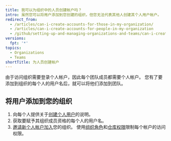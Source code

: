 ```yaml
---
title: 我可以为组织中的人员创建帐户吗？
intro: 虽然您可以将用户添加到您创建的组织，但您无法代表其他人创建其个人用户帐户。
redirect_from:
  - /articles/can-i-create-accounts-for-those-in-my-organization/
  - /articles/can-i-create-accounts-for-people-in-my-organization
  - /github/setting-up-and-managing-organizations-and-teams/can-i-create-accounts-for-people-in-my-organization
versions:
  fpt: '*'
topics:
  - Organizations
  - Teams
shortTitle: 为人员创建帐户
---
```


由于访问组织需要登录个人帐户，因此每个团队成员都需要个人帐户。 您有了要添加到组织的每个人的用户名后，就可以将他们添加到团队。

## 将用户添加到您的组织

1. 向每个人提供关于[创建个人用户](/articles/signing-up-for-a-new-github-account)的说明。
2. 获取要赋予其组织成员资格的每个人的用户名。
3. [邀请新个人帐户加入](/articles/inviting-users-to-join-your-organization)您的组织。 使用[组织角色](/articles/permission-levels-for-an-organization)和[仓库权限](/articles/repository-permission-levels-for-an-organization)限制每个帐户的访问权限。
